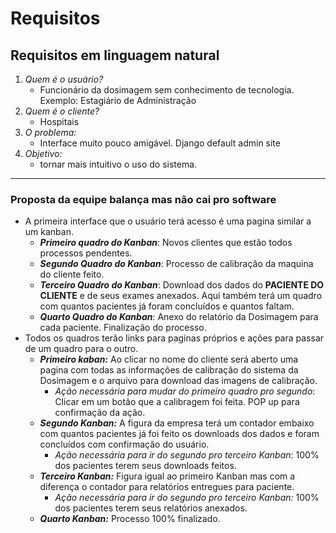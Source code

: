 # Requisitos
## Requisitos em linguagem natural
1. *Quem é o usuário?*
    - Funcionário da dosimagem sem conhecimento de tecnologia. Exemplo: Estagiário de Administração
2. *Quem é o cliente?*
    - Hospitais
2. *O problema:*
    - Interface muito pouco amigável. Django default admin site
3. *Objetivo:*
    - tornar mais intuitivo o uso do sistema.
<hr>

### Proposta da equipe balança mas não cai pro software
- A primeira interface que o usuário terá acesso é uma pagina similar a um kanban.
    - ***Primeiro quadro do Kanban***: Novos clientes que estão todos processos pendentes.
    - ***Segundo Quadro do Kanban***: Processo de calibração da maquina do cliente feito.
    - ***Terceiro Quadro do Kanban***: Download dos dados do **PACIENTE DO CLIENTE** e de seus exames anexados. Aqui também terá um quadro com quantos pacientes já foram concluídos e quantos faltam.
    - ***Quarto Quadro do Kanban***: Anexo do relatório da Dosimagem para cada paciente. Finalização do processo.
- Todos os quadros terão links para paginas próprios e ações para passar de um quadro para o outro.
    - ***Primeiro kaban:*** Ao clicar no nome do cliente será aberto uma pagina com todas as informações de calibração do sistema da Dosimagem e o arquivo para download das imagens de calibração.
        - *Ação necessária para mudar do primeiro quadro pro segundo*: Clicar em um botão que a calibragem foi feita. POP up para confirmação da ação.
    - ***Segundo Kanban:*** A figura da empresa terá um contador embaixo com quantos pacientes já foi feito os downloads dos dados e foram concluídos com confirmação do usuário.
        - *Ação necessária para ir do segundo pro terceiro Kanban*: 100% dos pacientes terem seus downloads feitos.
    - ***Terceiro Kanban:*** Figura igual ao primeiro Kanban mas com a diferença o contador para relatórios entregues para paciente.
        - *Ação necessária para ir do segundo pro terceiro Kanban:* 100% dos pacientes terem seus relatórios anexados.
    - ***Quarto Kanban:*** Processo 100% finalizado.
